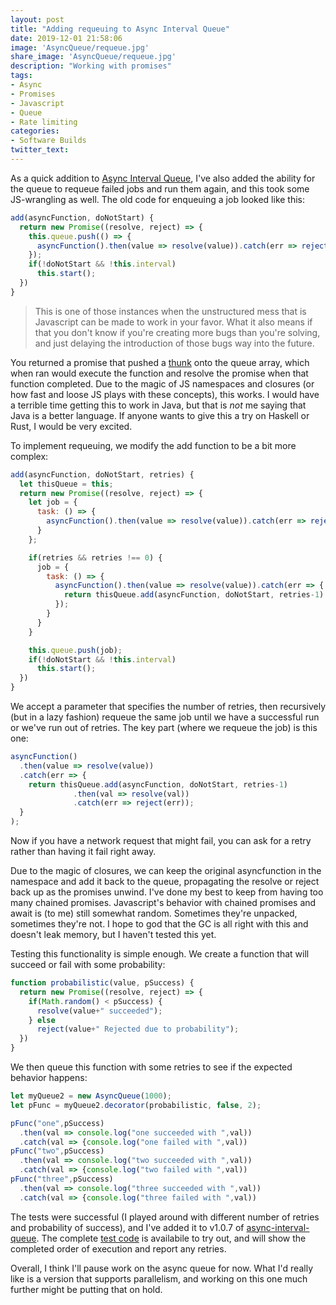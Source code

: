 ```yaml
---
layout: post
title: "Adding requeuing to Async Interval Queue"
date: 2019-12-01 21:58:06
image: 'AsyncQueue/requeue.jpg'
share_image: 'AsyncQueue/requeue.jpg'
description: "Working with promises"
tags:
- Async
- Promises
- Javascript
- Queue
- Rate limiting
categories:
- Software Builds
twitter_text:
---
```


As a quick addition to [Async Interval Queue](/async-queue), I've also added the ability for the queue to requeue failed jobs and run them again, and this took some JS-wrangling as well. The old code for enqueuing a job looked like this:

```javascript
add(asyncFunction, doNotStart) {
  return new Promise((resolve, reject) => {
    this.queue.push(() => {
      asyncFunction().then(value => resolve(value)).catch(err => reject(err));
    });
    if(!doNotStart && !this.interval)
      this.start();
  })
}
```

> This is one of those instances when the unstructured mess that is Javascript can be made to work in your favor. What it also means if that you don't know if you're creating more bugs than you're solving, and just delaying the introduction of those bugs way into the future.

You returned a promise that pushed a [thunk](https://en.wikipedia.org/wiki/Thunk) onto the queue array, which when ran would execute the function and resolve the promise when that function completed. Due to the magic of JS namespaces and closures (or how fast and loose JS plays with these concepts), this works. I would have a terrible time getting this to work in Java, but that is *not* me saying that Java is a better language. If anyone wants to give this a try on Haskell or Rust, I would be very excited.

To implement requeuing, we modify the add function to be a bit more complex:

```javascript
add(asyncFunction, doNotStart, retries) {
  let thisQueue = this;
  return new Promise((resolve, reject) => {
    let job = {
      task: () => {
        asyncFunction().then(value => resolve(value)).catch(err => reject(err));
      }
    };

    if(retries && retries !== 0) {
      job = {
        task: () => {
          asyncFunction().then(value => resolve(value)).catch(err => {
            return thisQueue.add(asyncFunction, doNotStart, retries-1).then(val => resolve(val)).catch(err => reject(err));
          });
        }
      }
    }

    this.queue.push(job);
    if(!doNotStart && !this.interval)
      this.start();
  })
}
```

We accept a parameter that specifies the number of retries, then recursively (but in a lazy fashion) requeue the same job until we have a successful run or we've run out of retries.
The key part (where we requeue the job) is this one:

```javascript
asyncFunction()
  .then(value => resolve(value))
  .catch(err => {
    return thisQueue.add(asyncFunction, doNotStart, retries-1)
              .then(val => resolve(val))
              .catch(err => reject(err));
  }
);
```

Now if you have a network request that might fail, you can ask for a retry rather than having it fail right away.

Due to the magic of closures, we can keep the original asyncfunction in the namespace and add it back to the queue, propagating the resolve or reject back up as the promises unwind. I've done my best to keep from having too many chained promises. Javascript's behavior with chained promises and await is (to me) still somewhat random. Sometimes they're unpacked, sometimes they're not. I hope to god that the GC is all right with this and doesn't leak memory, but I haven't tested this yet.

Testing this functionality is simple enough. We create a function that will succeed or fail with some probability:

```javascript
function probabilistic(value, pSuccess) {
  return new Promise((resolve, reject) => {
    if(Math.random() < pSuccess) {
      resolve(value+" succeeded");
    } else
      reject(value+" Rejected due to probability");
  })
}
```

We then queue this function with some retries to see if the expected behavior happens:

```javascript
let myQueue2 = new AsyncQueue(1000);
let pFunc = myQueue2.decorator(probabilistic, false, 2);

pFunc("one",pSuccess)
  .then(val => console.log("one succeeded with ",val))
  .catch(val => {console.log("one failed with ",val))
pFunc("two",pSuccess)
  .then(val => console.log("two succeeded with ",val))
  .catch(val => {console.log("two failed with ",val))
pFunc("three",pSuccess)
  .then(val => console.log("three succeeded with ",val))
  .catch(val => {console.log("three failed with ",val))
```

The tests were successful (I played around with different number of retries and probability of success), and I've added it to v1.0.7 of [async-interval-queue](https://www.npmjs.com/package/async-interval-queue). The complete [test code](https://github.com/hrishioa/async-interval-queue/blob/master/test.js) is availabile to try out, and will show the completed order of execution and report any retries.

Overall, I think I'll pause work on the async queue for now. What I'd really like is a version that supports parallelism, and working on this one much further might be putting that on hold.
